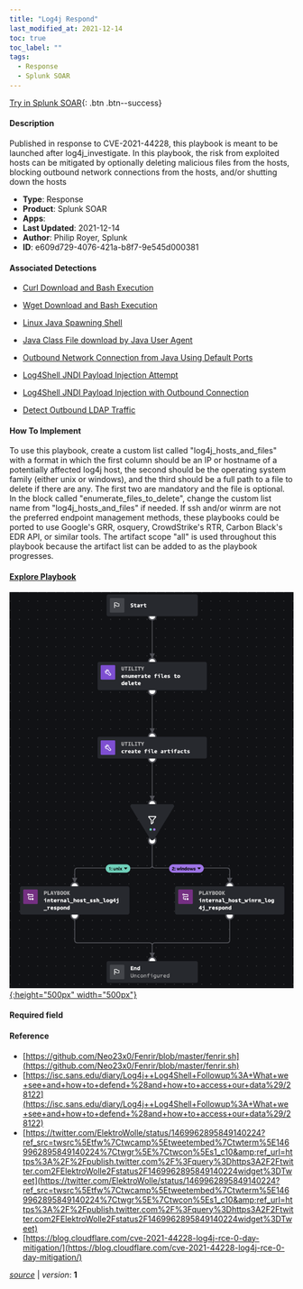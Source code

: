 ```yaml
---
title: "Log4j Respond"
last_modified_at: 2021-12-14
toc: true
toc_label: ""
tags:
  - Response
  - Splunk SOAR
---
```


[Try in Splunk SOAR](https://www.splunk.com/en_us/software/splunk-security-orchestration-and-automation.html){: .btn .btn--success}

#### Description

Published in response to CVE-2021-44228, this playbook is meant to be launched after log4j_investigate. In this playbook, the risk from exploited hosts can be mitigated by optionally deleting malicious files from the hosts, blocking outbound network connections from the hosts, and/or shutting down the hosts

- **Type**: Response
- **Product**: Splunk SOAR
- **Apps**: 
- **Last Updated**: 2021-12-14
- **Author**: Philip Royer, Splunk
- **ID**: e609d729-4076-421a-b8f7-9e545d000381

#### Associated Detections




























































































































































* [Curl Download and Bash Execution](/endpoint/900bc324-59f3-11ec-9fb4-acde48001122/)





















































































































































































































































































































































































































































































































































































































































































































































































































































































































































































































































































































































































































































































































































































































































































































































































































































































































































































































































































































































































* [Wget Download and Bash Execution](/endpoint/35682718-5a85-11ec-b8f7-acde48001122/)
































































































































































































































































































































































































































































































































































































































































































































































* [Linux Java Spawning Shell](/endpoint/7b09db8a-5c20-11ec-9945-acde48001122/)






























































































































































































































































































































































































































































































































































































































































































































































































































































































































































































































































































































































































































































































































































































































































































































































































































































































































































































































































































































































































































































































































































































































































































* [Java Class File download by Java User Agent](/endpoint/8281ce42-5c50-11ec-82d2-acde48001122/)









































































































































































































































































































































































































































































































































































































































































































































































































































































































































































































































































































































































































































































































































































































* [Outbound Network Connection from Java Using Default Ports](/endpoint/d2c14d28-5c47-11ec-9892-acde48001122/)






























































































































































































































































































































































































































































































































































































































































































































































































































































































































































































































































































* [Log4Shell JNDI Payload Injection Attempt](/web/c184f12e-5c90-11ec-bf1f-497c9a704a72/)






















































































































































































































































































































































































































































































































































































































































































































































































































































































































































































































































































































































































* [Log4Shell JNDI Payload Injection with Outbound Connection](/web/69afee44-5c91-11ec-bf1f-497c9a704a72/)















































































































































































































































































































































































































































































































































































































































































































































































































* [Detect Outbound LDAP Traffic](/network/5e06e262-d7cd-4216-b2f8-27b437e18458/)




































































































































































































































































































































































































































































































































































































































































































































































































































































































































































#### How To Implement
To use this playbook, create a custom list called &#34;log4j_hosts_and_files&#34; with a format in which the first column should be an IP or hostname of a potentially affected log4j host, the second should be the operating system family (either unix or windows), and the third should be a full path to a file to delete if there are any. The first two are mandatory and the file is optional. In the block called &#34;enumerate_files_to_delete&#34;, change the custom list name from &#34;log4j_hosts_and_files&#34; if needed. If ssh and/or winrm are not the preferred endpoint management methods, these playbooks could be ported to use Google&#39;s GRR, osquery,  CrowdStrike&#39;s RTR, Carbon Black&#39;s EDR API, or similar tools. The artifact scope &#34;all&#34; is used throughout this playbook because the artifact list can be added to as the playbook progresses.


#### [Explore Playbook](https://splunk.github.io/soar-playbook-viewer/?playbook=https://raw.githubusercontent.com/phantomcyber/playbooks/latest/log4j_respond.json)

[![explore](https://raw.githubusercontent.com/splunk/security_content/develop/playbooks/log4j_respond.png){:height="500px" width="500px"}](https://splunk.github.io/soar-playbook-viewer/?playbook=https://raw.githubusercontent.com/phantomcyber/playbooks/latest/log4j_respond.json)

#### Required field


#### Reference

* [https://github.com/Neo23x0/Fenrir/blob/master/fenrir.sh](https://github.com/Neo23x0/Fenrir/blob/master/fenrir.sh)
* [https://isc.sans.edu/diary/Log4j++Log4Shell+Followup%3A+What+we+see+and+how+to+defend+%28and+how+to+access+our+data%29/28122](https://isc.sans.edu/diary/Log4j++Log4Shell+Followup%3A+What+we+see+and+how+to+defend+%28and+how+to+access+our+data%29/28122)
* [https://twitter.com/ElektroWolle/status/1469962895849140224?ref_src=twsrc%5Etfw%7Ctwcamp%5Etweetembed%7Ctwterm%5E1469962895849140224%7Ctwgr%5E%7Ctwcon%5Es1_c10&amp;ref_url=https%3A%2F%2Fpublish.twitter.com%2F%3Fquery%3Dhttps3A2F2Ftwitter.com2FElektroWolle2Fstatus2F1469962895849140224widget%3DTweet](https://twitter.com/ElektroWolle/status/1469962895849140224?ref_src=twsrc%5Etfw%7Ctwcamp%5Etweetembed%7Ctwterm%5E1469962895849140224%7Ctwgr%5E%7Ctwcon%5Es1_c10&amp;ref_url=https%3A%2F%2Fpublish.twitter.com%2F%3Fquery%3Dhttps3A2F2Ftwitter.com2FElektroWolle2Fstatus2F1469962895849140224widget%3DTweet)
* [https://blog.cloudflare.com/cve-2021-44228-log4j-rce-0-day-mitigation/](https://blog.cloudflare.com/cve-2021-44228-log4j-rce-0-day-mitigation/)




[*source*](https://github.com/splunk/security_content/tree/develop/playbooks/log4j_respond.yml) \| *version*: **1**